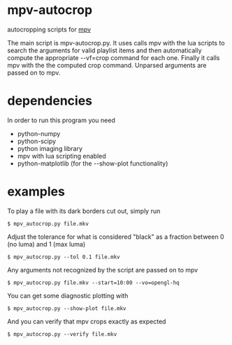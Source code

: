 mpv-autocrop
============
autocropping scripts for [mpv](https://github.com/mpv-player/mpv)


The main script is mpv-autocrop.py. It uses calls mpv with the lua scripts to search the arguments for valid playlist items and then automatically compute the appropriate --vf=crop command for each one. Finally it calls mpv with the the computed crop command. Unparsed arguments are passed on to mpv.


dependencies
============
In order to run this program you need
* python-numpy
* python-scipy
* python imaging library
* mpv with lua scripting enabled
* python-matplotlib (for the --show-plot functionality)

examples
========
To play a file with its dark borders cut out, simply run

    $ mpv_autocrop.py file.mkv 
    
Adjust the tolerance for what is considered "black" as a fraction between 0 (no luma) and 1 (max luma)

    $ mpv_autocrop.py --tol 0.1 file.mkv
    
Any arguments not recognized by the script are passed on to mpv

    $ mpv_autocrop.py file.mkv --start=10:00 --vo=opengl-hq
    
You can get some diagnostic plotting with

    $ mpv_autocrop.py --show-plot file.mkv
        
And you can verify that mpv crops exactly as expected

    $ mpv_autocrop.py --verify file.mkv

